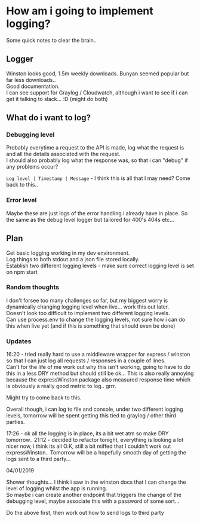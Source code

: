 # How am i going to implement logging?

Some quick notes to clear the brain..

## Logger

Winston looks good, 1.5m weekly downloads. Bunyan seemed popular but far less downloads..  
Good documentation.  
I can see support for Graylog / Cloudwatch, although i want to see if i can get it talking to slack... :D (might do both)

## What do i want to log?

### Debugging level

Probably everytime a request to the API is made, log what the request is and all the details associated with the request.  
I should also probably log what the response was, so that i can "debug" if any problems occur?

`Log level | Timestamp | Message` - I think this is all that I may need? Come back to this..

### Error level

Maybe these are just logs of the error handling i already have in place. So the same as the debug level logger but tailored for 400's 404s etc...

## Plan

Get basic logging working in my dev environment.  
Log things to both stdout and a json file stored locally.  
Establish two different logging levels - make sure correct logging level is set on npm start

### Random thoughts

I don't forsee too many challenges so far, but my biggest worry is dynamically changing logging level when live... work this out later.  
Doesn't look too difficult to implement two different logging levels.  
Can use process.env to change the logging levels, not sure how i can do this when live yet (and if this is something that should even be done)

### Updates

16:20 - tried really hard to use a middleware wrapper for express / winston so that I can just log all requests / responses in a couple of lines.  
Can't for the life of me work out why this isn't working, going to have to do this in a less DRY method but should still be ok...
This is also really annoying because the expressWinston package also measured response time which is obviously a really good metric to log.. grrr.

Might try to come back to this.

Overall though, i can log to file and console, under two different logging levels, tomorrow will be spent getting this tied to graylog / other third parties.

17:26 - ok all the logging is in place, its a bit wet atm so make DRY tomorrow..
21:12 - decided to refactor tonight, everything is looking a lot nicer now, i think its all O.K, still a bit miffed that I couldn't work out expressWinston..
Tomorrow will be a hopefully smooth day of getting the logs sent to a third party...

04/01/2019

Shower thoughts...
I think i saw in the winston docs that I can change the level of logging whilst the app is running.  
So maybe i can create another endpoint that triggers the change of the debugging level, maybe associate this with a password of some sort...

Do the above first, then work out how to send logs to third party
